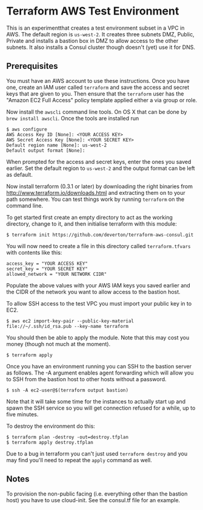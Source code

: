 # Terraform AWS Test Environment

This is an experimentthat creates a test environment subset in a VPC in AWS. The default region is ```us-west-2```. It creates three subnets DMZ, Public, Private and installs a bastion box in DMZ to allow access to the other subnets. It also installs a Consul cluster though doesn't (yet) use it for DNS.

## Prerequisites

You must have an AWS account to use these instructions. Once you have one, create an IAM user called ```terraform``` and save the access and secret keys that are given to you.  Then ensure that the ```terraform``` user has the "Amazon EC2 Full Access" policy template applied either a via group or role.

Now install the ```awscli``` command line tools. On OS X that can be done by ```brew install awscli```. Once the tools are installed run

```
$ aws configure
AWS Access Key ID [None]: <YOUR ACCESS KEY>
AWS Secret Access Key [None]: <YOUR SECRET KEY>
Default region name [None]: us-west-2
Default output format [None]:
```

When prompted for the access and secret keys, enter the ones you saved earlier. Set the default region to ```us-west-2``` and the output format can be left as default. 

Now install terraform (0.3.1 or later) by downloading the right binaries from http://www.terraform.io/downloads.html and extracting them on to your path somewhere. You can test things work by running ```terraform``` on the command line.

To get started first create an empty directory to act as the working directory, change to it, and then initialise terraform with this module:

```
$ terraform init https://github.com/deverton/terraform-aws-consul.git
```

You will now need to create a file in this directory called ```terraform.tfvars``` with contents like this:

```
access_key = "YOUR ACCESS KEY"
secret_key = "YOUR SECRET KEY"
allowed_network = "YOUR NETWORK CIDR"
```

Populate the above values with your AWS IAM keys you saved earlier and the CIDR of the network you want to allow access to the bastion host.

To allow SSH access to the test VPC you must import your public key in to EC2.

```
$ aws ec2 import-key-pair --public-key-material file://~/.ssh/id_rsa.pub --key-name terraform
```

You should then be able to apply the module. Note that this may cost you money (though not much at the moment).

```
$ terraform apply
```

Once you have an environment running you can SSH to the bastion server as follows. The -A argument enables agent forwarding which will allow you to SSH from the bastion host to other hosts without a password.

```
$ ssh -A ec2-user@$(terraform output bastion)
```

Note that it will take some time for the instances to actually start up and spawn the SSH service so you will get connection refused for a while, up to five minutes.

To destroy the environment do this:

```
$ terraform plan -destroy -out=destroy.tfplan
$ terraform apply destroy.tfplan
```

Due to a bug in terraform you can't just used ```terraform destroy``` and you may find you'll need to repeat the ```apply``` command as well.

## Notes

To provision the non-public facing (i.e. everything other than the bastion host) you have to use cloud-init. See the consul.tf file for an example.


